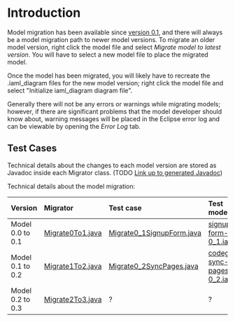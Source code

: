 # Introduction #

Model migration has been available since [version 0.1](Model0_1.md), and there will always be a model migration path to newer model versions. To migrate an older model version, right click the model file and select _Migrate model to latest version_. You will have to select a new model file to place the migrated model.

Once the model has been migrated, you will likely have to recreate the .iaml\_diagram files for the new model version; right click the model file and select "Initialize iaml\_diagram diagram file".

Generally there will not be any errors or warnings while migrating models; however, if there are significant problems that the model developer should know about, warning messages will be placed in the Eclipse error log and can be viewable by opening the _Error Log_ tab.

## Test Cases ##

Technical details about the changes to each model version are stored as Javadoc inside each Migrator class. (TODO [Link up to generated Javadoc](http://code.google.com/p/iaml/issues/detail?id=22))

Technical details about the model migration:

| **Version** | **Migrator** | **Test case** | **Test model** |
|:------------|:-------------|:--------------|:---------------|
| Model 0.0 to 0.1 | [Migrate0To1.java](http://code.google.com/p/iaml/source/browse/trunk/org.openiaml.model.diagram.custom/src/org/openiaml/model/diagram/custom/migrate/Migrate0To1.java) | [Migrate0\_1SignupForm.java](http://code.google.com/p/iaml/source/browse/trunk/org.openiaml.model.tests/src/org/openiaml/model/tests/eclipse/migration/Migrate0_1SignupForm.java) | [signup-form-0\_1.iaml](http://code.google.com/p/iaml/source/browse/trunk/org.openiaml.model.tests/src/org/openiaml/model/tests/eclipse/migration/signup-form-0_1.iaml) |
| Model 0.1 to 0.2 | [Migrate1To2.java](http://code.google.com/p/iaml/source/browse/trunk/org.openiaml.model.diagram.custom/src/org/openiaml/model/diagram/custom/migrate/Migrate1To2.java) | [Migrate0\_2SyncPages.java](http://code.google.com/p/iaml/source/browse/trunk/org.openiaml.model.tests/src/org/openiaml/model/tests/eclipse/migration/Migrate0_2SyncPages.java) | [codegen-sync-pages-0\_2.iaml](http://code.google.com/p/iaml/source/browse/trunk/org.openiaml.model.tests/src/org/openiaml/model/tests/eclipse/migration/codegen-sync-pages-0_2.iaml) |
| Model 0.2 to 0.3 | [Migrate2To3.java](http://code.google.com/p/iaml/source/browse/trunk/org.openiaml.model.diagram.custom/src/org/openiaml/model/diagram/custom/migrate/Migrate2To3.java) | ? | ? |